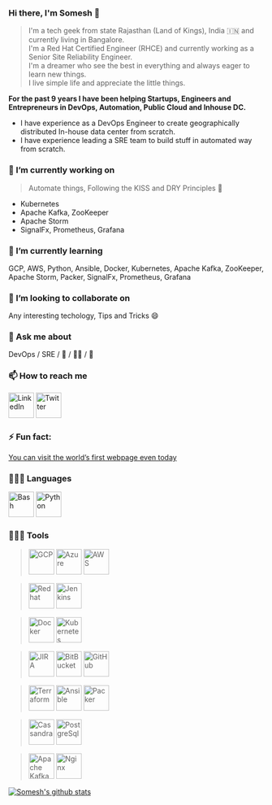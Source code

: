### Hi there, I'm Somesh 👋

> I'm a tech geek from state Rajasthan (Land of Kings), India :india: and currently living in Bangalore.<br/>
> I'm a Red Hat Certified Engineer (RHCE) and currently working as a Senior Site Reliability Engineer.<br/>
> I'm a dreamer who see the best in everything and always eager to learn new things.<br/>
> I live simple life and appreciate the little things.<br/>

**For the past 9 years I have been helping Startups, Engineers and Entrepreneurs in DevOps, Automation, Public Cloud and Inhouse DC.<br/>**
* I have experience as a DevOps Engineer to create geographically distributed In-house data center from scratch.<br/>
* I have experience leading a SRE team to build stuff in automated way from scratch.<br/>


### 🔭 I’m currently working on
> Automate things, Following the KISS and DRY Principles :metal:
* Kubernetes
* Apache Kafka, ZooKeeper
* Apache Storm
* SignalFx, Prometheus, Grafana

### 🌱 I’m currently learning
GCP, AWS, Python, Ansible, Docker, Kubernetes, Apache Kafka, ZooKeeper, Apache Storm, Packer, SignalFx, Prometheus, Grafana

### 👯 I’m looking to collaborate on
Any interesting techology, Tips and Tricks :smile:

### 💬 Ask me about
DevOps / SRE / :running_shirt_with_sash: / :running_man: / :badminton:

### 📫 How to reach me
[<img title="LinkedIn" width="50px" src="https://cdn.jsdelivr.net/npm/simple-icons@3.1.0/icons/linkedin.svg" />](https://www.linkedin.com/in/someshprajapati/)
[<img title="Twitter" width="50px" src="https://cdn.jsdelivr.net/npm/simple-icons@3.1.0/icons/twitter.svg" />](https://twitter.com/PrajapatSomesh)

### ⚡ Fun fact:
[You can visit the world’s first webpage even today](http://info.cern.ch/hypertext/WWW/TheProject.html)


### 👨🏻‍💻 Languages
<img title="Bash" width="50px" src="https://cdn.jsdelivr.net/npm/simple-icons@3.1.0/icons/gnubash.svg" />
<img title="Python" width="50px" src="https://cdn.jsdelivr.net/npm/simple-icons@3.1.0/icons/python.svg" />
<br/>

### 👨🏻‍💻 Tools
> <img title="GCP" width="50px" src="https://cdn.jsdelivr.net/npm/simple-icons@5.10.0/icons/googlecloud.svg" />
> <img title="Azure" width="50px" src="https://cdn.jsdelivr.net/npm/simple-icons@5.10.0/icons/microsoftazure.svg" />
> <img title="AWS" width="50px" src="https://cdn.jsdelivr.net/npm/simple-icons@5.10.0/icons/amazonaws.svg" />

> <img title="Redhat" width="50px" src="https://cdn.jsdelivr.net/npm/simple-icons@5.10.0/icons/redhat.svg" />
> <img title="Jenkins" width="50px" src="https://cdn.jsdelivr.net/npm/simple-icons@5.10.0/icons/jenkins.svg" />

> <img title="Docker" width="50px" src="https://cdn.jsdelivr.net/npm/simple-icons@5.10.0/icons/docker.svg" />
> <img title="Kubernetes" width="50px" src="https://cdn.jsdelivr.net/npm/simple-icons@5.10.0/icons/kubernetes.svg" />

> <img title="JIRA" width="50px" src="https://cdn.jsdelivr.net/npm/simple-icons@5.10.0/icons/jira.svg" />
> <img title="BitBucket" width="50px" src="https://cdn.jsdelivr.net/npm/simple-icons@5.10.0/icons/bitbucket.svg" />
> <img title="GitHub" width="50px" src="https://cdn.jsdelivr.net/npm/simple-icons@5.10.0/icons/github.svg" />

> <img title="Terraform" width="50px" src="https://cdn.jsdelivr.net/npm/simple-icons@5.10.0/icons/terraform.svg" />
> <img title="Ansible" width="50px" src="https://cdn.jsdelivr.net/npm/simple-icons@5.10.0/icons/ansible.svg" />
> <img title="Packer" width="50px" src="https://cdn.jsdelivr.net/npm/simple-icons@5.10.0/icons/packer.svg" />

> <img title="Cassandra" width="50px" src="https://cdn.jsdelivr.net/npm/simple-icons@5.10.0/icons/apachecassandra.svg" />
> <img title="PostgreSql" width="50px" src="https://cdn.jsdelivr.net/npm/simple-icons@5.10.0/icons/postgresql.svg" />

> <img title="Apache Kafka" width="50px" src="https://cdn.jsdelivr.net/npm/simple-icons@5.10.0/icons/apachekafka.svg" />
> <img title="Nginx" width="50px" src="https://cdn.jsdelivr.net/npm/simple-icons@5.10.0/icons/nginx.svg" />


[![Somesh's github stats](https://github-readme-stats.vercel.app/api?username=someshprajapati&show_icons=true&hide_rank=true)](https://github.com/anuraghazra/github-readme-stats)

<!--
**someshprajapati/someshprajapati** is a ✨ _special_ ✨ repository because its `README.md` (this file) appears on your GitHub profile.

Here are some ideas to get you started:

- 🔭 I’m currently working on ...
- 🌱 I’m currently learning ...
- 👯 I’m looking to collaborate on ...
- 🤔 I’m looking for help with ...
- 💬 Ask me about ...
- 📫 How to reach me: ...
- 😄 Pronouns: ...
- ⚡ Fun fact: ...
<br/>**Tools**<br/>
-->
